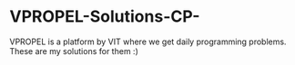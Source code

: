 # VPROPEL-Solutions-CP-
VPROPEL is a platform by VIT where we get daily programming problems. These are my solutions for them :)
